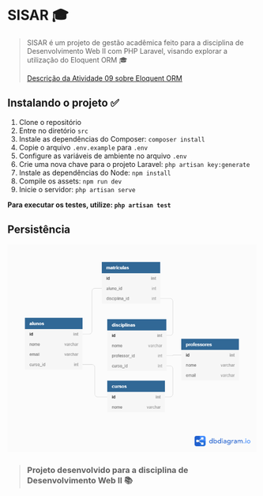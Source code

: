 # SISAR :mortar_board:

> SISAR é um projeto de gestão acadêmica feito para a disciplina de Desenvolvimento Web II com PHP Laravel, visando explorar a utilização do Eloquent ORM :mortar_board:
> 
> [Descrição da Atividade 09 sobre Eloquent ORM](http://www.gileduardo.com.br/ifpr/dwii/downloads/dwii_pratica09.pdf)
## Instalando o projeto :white_check_mark:
1. Clone o repositório
2. Entre no diretório `src`
3. Instale as dependências do Composer: `composer install`
4. Copie o arquivo `.env.example` para `.env`
5. Configure as variáveis de ambiente no arquivo `.env`
6. Crie uma nova chave para o projeto Laravel: `php artisan key:generate`
7. Instale as dependências do Node: `npm install`
8. Compile os assets: `npm run dev`
9. Inicie o servidor: `php artisan serve`

**Para executar os testes, utilize: `php artisan test`**
## Persistência
![EER SISAR](.github/database/sisar-eer.png)

> ### Projeto desenvolvido para a disciplina de **Desenvolvimento Web II** :books: